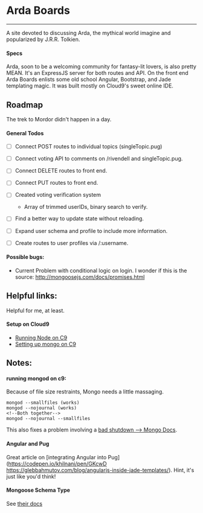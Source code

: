 # Arda Boards
--------------
A site devoted to discussing Arda, the mythical world imagine and popularized by J.R.R. Tolkien.

#### Specs
Arda, soon to be a welcoming community for fantasy-lit lovers, is also pretty MEAN. It's an ExpressJS server for both routes and API. On the front end Arda Boards enlists some old school Angular, Bootstrap, and Jade templating magic. It was built mostly on Cloud9's sweet online IDE.

## Roadmap
The trek to Mordor didn't happen in a day.

#### General Todos
+[ ] Connect POST routes to individual topics (singleTopic.pug)
+[ ] Connect voting API to comments on /rivendell and singleTopic.pug.
+[ ] Connect DELETE routes to front end.
+[ ] Connect PUT routes to front end.
+[ ] Created voting verification system
    - Array of trimmed userIDs, binary search to verify.
+[ ] Find a better way to update state without reloading.
+[ ] Expand user schema and profile to include more information.
+[ ] Create routes to user profiles via /:username.


#### Possible bugs:
+ Current Problem with conditional logic on login. I wonder if this is the source: http://mongoosejs.com/docs/promises.html


## Helpful links:
Helpful for me, at least.
#### Setup on Cloud9
+ [Running Node on C9](http://stackoverflow.com/questions/15087953/running-hello-world-using-node-js-express-in-cloud-9ide)
+ [Setting up mongo on C9](https://community.c9.io/t/setting-up-mongodb/1717)


## Notes:
#### running mongod on c9:
Because of file size restraints, Mongo needs a little massaging.
```
mongod --smallfiles (works)
mongod --nojournal (works)
<!--Both together-->
mongod --nojournal --smallfiles
```
This also fixes a problem involving a [bad shutdown --> Mongo Docs](https://docs.mongodb.com/manual/tutorial/recover-data-following-unexpected-shutdown/).

#### Angular and Pug
Great article on [integrating Angular into Pug](https://codepen.io/khilnani/pen/GKcwD https://glebbahmutov.com/blog/angularjs-inside-jade-templates/). Hint, it's just like you'd think!

#### Mongoose Schema Type
See [their docs](http://mongoosejs.com/docs/2.7.x/docs/schematypes.html)